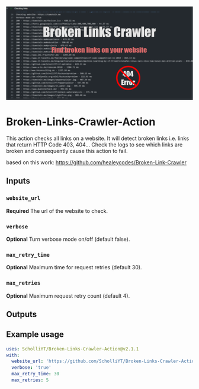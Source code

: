 ![social-preview.png](social-preview.png)

# Broken-Links-Crawler-Action
This action checks all links on a website. It will detect broken links i.e. links that return HTTP Code 403, 404...
Check the logs to see which links are broken and consequently cause this action to fail. 

based on this work: https://github.com/healeycodes/Broken-Link-Crawler
## Inputs

### `website_url`

**Required** The url of the website to check.

### `verbose`

**Optional** Turn verbose mode on/off (default false).

### `max_retry_time`

**Optional** Maximum time for request retries (default 30).

### `max_retries`

**Optional** Maximum request retry count (default 4).

## Outputs

## Example usage
```yml
uses: ScholliYT/Broken-Links-Crawler-Action@v2.1.1
with:
  website_url: 'https://github.com/ScholliYT/Broken-Links-Crawler-Action'
  verbose: 'true'
  max_retry_time: 30
  max_retries: 5
```
